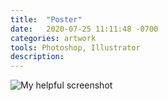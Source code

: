 ```yaml
---
title:  "Poster"
date:   2020-07-25 11:11:48 -0700
categories: artwork
tools: Photoshop, Illustrator
description:
---
```

![My helpful screenshot](../assets/images/art/Project4_1.png)

